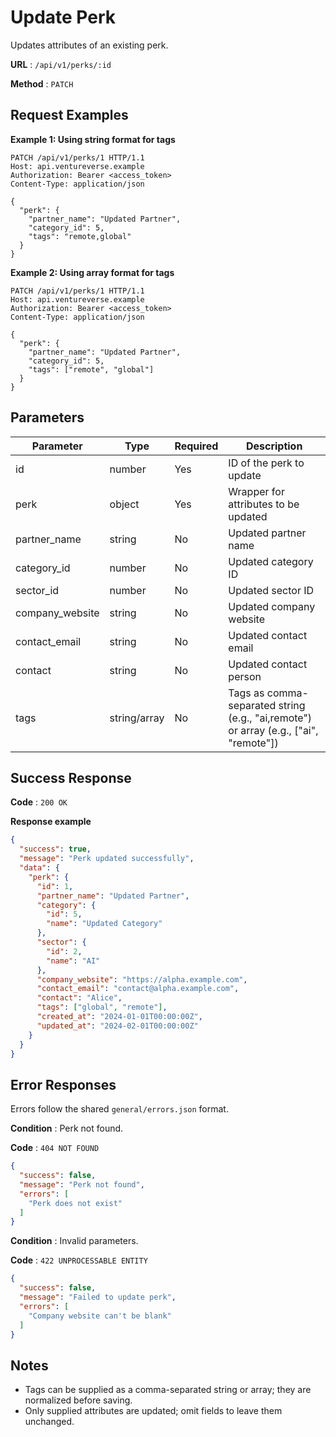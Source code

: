 # Update Perk

Updates attributes of an existing perk.

**URL** : `/api/v1/perks/:id`

**Method** : `PATCH`

## Request Examples

**Example 1: Using string format for tags**

```http
PATCH /api/v1/perks/1 HTTP/1.1
Host: api.ventureverse.example
Authorization: Bearer <access_token>
Content-Type: application/json

{
  "perk": {
    "partner_name": "Updated Partner",
    "category_id": 5,
    "tags": "remote,global"
  }
}
```

**Example 2: Using array format for tags**

```http
PATCH /api/v1/perks/1 HTTP/1.1
Host: api.ventureverse.example
Authorization: Bearer <access_token>
Content-Type: application/json

{
  "perk": {
    "partner_name": "Updated Partner",
    "category_id": 5,
    "tags": ["remote", "global"]
  }
}
```

## Parameters

| Parameter       | Type         | Required | Description                                                        |
|-----------------|--------------|----------|--------------------------------------------------------------------|
| id              | number       | Yes      | ID of the perk to update                                           |
| perk            | object       | Yes      | Wrapper for attributes to be updated                               |
| partner_name    | string       | No       | Updated partner name                                               |
| category_id     | number       | No       | Updated category ID                                                |
| sector_id       | number       | No       | Updated sector ID                                                  |
| company_website | string       | No       | Updated company website                                            |
| contact_email   | string       | No       | Updated contact email                                              |
| contact         | string       | No       | Updated contact person                                             |
| tags            | string/array | No       | Tags as comma-separated string (e.g., "ai,remote") or array (e.g., ["ai", "remote"]) |

## Success Response

**Code** : `200 OK`

**Response example**

```json
{
  "success": true,
  "message": "Perk updated successfully",
  "data": {
    "perk": {
      "id": 1,
      "partner_name": "Updated Partner",
      "category": {
        "id": 5,
        "name": "Updated Category"
      },
      "sector": {
        "id": 2,
        "name": "AI"
      },
      "company_website": "https://alpha.example.com",
      "contact_email": "contact@alpha.example.com",
      "contact": "Alice",
      "tags": ["global", "remote"],
      "created_at": "2024-01-01T00:00:00Z",
      "updated_at": "2024-02-01T00:00:00Z"
    }
  }
}
```

## Error Responses

Errors follow the shared `general/errors.json` format.

**Condition** : Perk not found.

**Code** : `404 NOT FOUND`

```json
{
  "success": false,
  "message": "Perk not found",
  "errors": [
    "Perk does not exist"
  ]
}
```

**Condition** : Invalid parameters.

**Code** : `422 UNPROCESSABLE ENTITY`

```json
{
  "success": false,
  "message": "Failed to update perk",
  "errors": [
    "Company website can't be blank"
  ]
}
```

## Notes

- Tags can be supplied as a comma-separated string or array; they are normalized before saving.
- Only supplied attributes are updated; omit fields to leave them unchanged.

